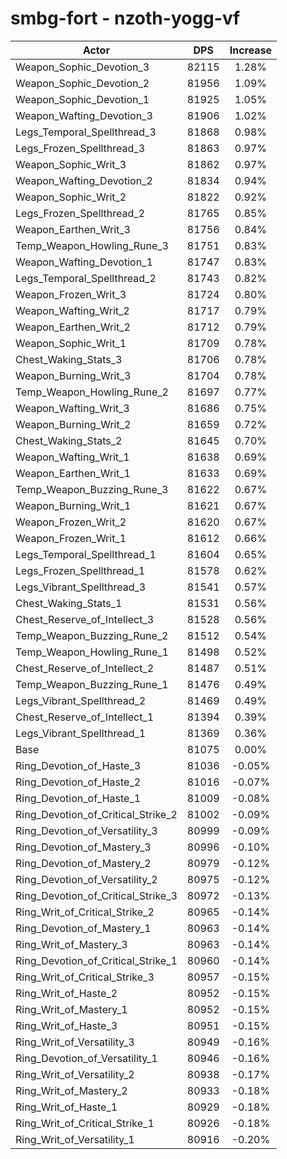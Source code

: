 # smbg-fort - nzoth-yogg-vf
| Actor | DPS | Increase |
|---|:---:|:---:|
|Weapon_Sophic_Devotion_3|82115|1.28%|
|Weapon_Sophic_Devotion_2|81956|1.09%|
|Weapon_Sophic_Devotion_1|81925|1.05%|
|Weapon_Wafting_Devotion_3|81906|1.02%|
|Legs_Temporal_Spellthread_3|81868|0.98%|
|Legs_Frozen_Spellthread_3|81863|0.97%|
|Weapon_Sophic_Writ_3|81862|0.97%|
|Weapon_Wafting_Devotion_2|81834|0.94%|
|Weapon_Sophic_Writ_2|81822|0.92%|
|Legs_Frozen_Spellthread_2|81765|0.85%|
|Weapon_Earthen_Writ_3|81756|0.84%|
|Temp_Weapon_Howling_Rune_3|81751|0.83%|
|Weapon_Wafting_Devotion_1|81747|0.83%|
|Legs_Temporal_Spellthread_2|81743|0.82%|
|Weapon_Frozen_Writ_3|81724|0.80%|
|Weapon_Wafting_Writ_2|81717|0.79%|
|Weapon_Earthen_Writ_2|81712|0.79%|
|Weapon_Sophic_Writ_1|81709|0.78%|
|Chest_Waking_Stats_3|81706|0.78%|
|Weapon_Burning_Writ_3|81704|0.78%|
|Temp_Weapon_Howling_Rune_2|81697|0.77%|
|Weapon_Wafting_Writ_3|81686|0.75%|
|Weapon_Burning_Writ_2|81659|0.72%|
|Chest_Waking_Stats_2|81645|0.70%|
|Weapon_Wafting_Writ_1|81638|0.69%|
|Weapon_Earthen_Writ_1|81633|0.69%|
|Temp_Weapon_Buzzing_Rune_3|81622|0.67%|
|Weapon_Burning_Writ_1|81621|0.67%|
|Weapon_Frozen_Writ_2|81620|0.67%|
|Weapon_Frozen_Writ_1|81612|0.66%|
|Legs_Temporal_Spellthread_1|81604|0.65%|
|Legs_Frozen_Spellthread_1|81578|0.62%|
|Legs_Vibrant_Spellthread_3|81541|0.57%|
|Chest_Waking_Stats_1|81531|0.56%|
|Chest_Reserve_of_Intellect_3|81528|0.56%|
|Temp_Weapon_Buzzing_Rune_2|81512|0.54%|
|Temp_Weapon_Howling_Rune_1|81498|0.52%|
|Chest_Reserve_of_Intellect_2|81487|0.51%|
|Temp_Weapon_Buzzing_Rune_1|81476|0.49%|
|Legs_Vibrant_Spellthread_2|81469|0.49%|
|Chest_Reserve_of_Intellect_1|81394|0.39%|
|Legs_Vibrant_Spellthread_1|81369|0.36%|
|Base|81075|0.00%|
|Ring_Devotion_of_Haste_3|81036|-0.05%|
|Ring_Devotion_of_Haste_2|81016|-0.07%|
|Ring_Devotion_of_Haste_1|81009|-0.08%|
|Ring_Devotion_of_Critical_Strike_2|81002|-0.09%|
|Ring_Devotion_of_Versatility_3|80999|-0.09%|
|Ring_Devotion_of_Mastery_3|80996|-0.10%|
|Ring_Devotion_of_Mastery_2|80979|-0.12%|
|Ring_Devotion_of_Versatility_2|80975|-0.12%|
|Ring_Devotion_of_Critical_Strike_3|80972|-0.13%|
|Ring_Writ_of_Critical_Strike_2|80965|-0.14%|
|Ring_Devotion_of_Mastery_1|80963|-0.14%|
|Ring_Writ_of_Mastery_3|80963|-0.14%|
|Ring_Devotion_of_Critical_Strike_1|80960|-0.14%|
|Ring_Writ_of_Critical_Strike_3|80957|-0.15%|
|Ring_Writ_of_Haste_2|80952|-0.15%|
|Ring_Writ_of_Mastery_1|80952|-0.15%|
|Ring_Writ_of_Haste_3|80951|-0.15%|
|Ring_Writ_of_Versatility_3|80949|-0.16%|
|Ring_Devotion_of_Versatility_1|80946|-0.16%|
|Ring_Writ_of_Versatility_2|80938|-0.17%|
|Ring_Writ_of_Mastery_2|80933|-0.18%|
|Ring_Writ_of_Haste_1|80929|-0.18%|
|Ring_Writ_of_Critical_Strike_1|80926|-0.18%|
|Ring_Writ_of_Versatility_1|80916|-0.20%|
